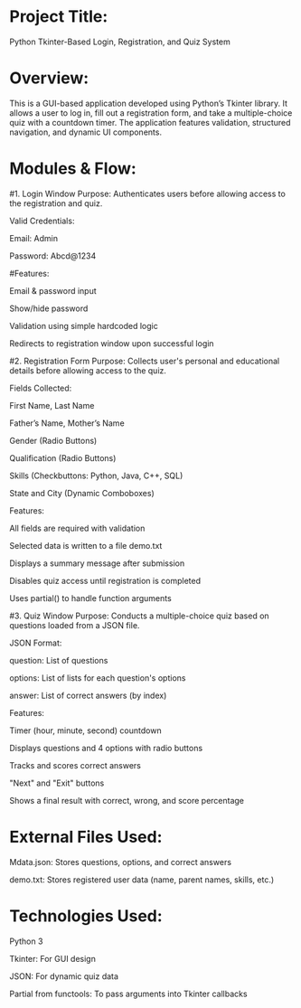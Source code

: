 # Project Title:
Python Tkinter-Based Login, Registration, and Quiz System

# Overview:
This is a GUI-based application developed using Python’s Tkinter library. It allows a user to log in, fill out a registration form, and take a multiple-choice quiz with a countdown timer. The application features validation, structured navigation, and dynamic UI components.

# Modules & Flow:
#1. Login Window
Purpose: Authenticates users before allowing access to the registration and quiz.

Valid Credentials:

Email: Admin

Password: Abcd@1234

#Features:

Email & password input

Show/hide password

Validation using simple hardcoded logic

Redirects to registration window upon successful login

#2. Registration Form
Purpose: Collects user's personal and educational details before allowing access to the quiz.

Fields Collected:

First Name, Last Name

Father’s Name, Mother’s Name

Gender (Radio Buttons)

Qualification (Radio Buttons)

Skills (Checkbuttons: Python, Java, C++, SQL)

State and City (Dynamic Comboboxes)

Features:

All fields are required with validation

Selected data is written to a file demo.txt

Displays a summary message after submission

Disables quiz access until registration is completed

Uses partial() to handle function arguments

#3. Quiz Window
Purpose: Conducts a multiple-choice quiz based on questions loaded from a JSON file.

JSON Format:

question: List of questions

options: List of lists for each question's options

answer: List of correct answers (by index)

Features:

Timer (hour, minute, second) countdown

Displays questions and 4 options with radio buttons

Tracks and scores correct answers

"Next" and "Exit" buttons

Shows a final result with correct, wrong, and score percentage

# External Files Used:
Mdata.json: Stores questions, options, and correct answers

demo.txt: Stores registered user data (name, parent names, skills, etc.)

# Technologies Used:
Python 3

Tkinter: For GUI design

JSON: For dynamic quiz data

Partial from functools: To pass arguments into Tkinter callbacks

